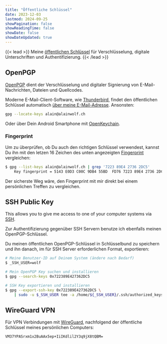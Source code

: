 ```yaml
---
title: "Öffentliche Schlüssel"
date: 2023-12-03
lastmod: 2024-09-25
showPagination: false
showReadingTime: false
showDate: false
showDateUpdated: true
---
```


{{< lead >}}
Meine
[öffentlichen Schlüssel](https://de.wikipedia.org/wiki/Asymmetrisches_Kryptosystem)
für Verschlüsselung, digitale Unterschriften und Authentifizierung.
{{< /lead >}}

## OpenPGP

[OpenPGP](https://de.wikipedia.org/wiki/Pretty_Good_Privacy) dient der
Verschlüsselung und digitaler Signierung von E-Mail-Nachrichten, Dateien und
Quellcodes.

Moderne E-Mail-Client-Software, wie
[Thunderbird](https://www.thunderbird.net/de/), findet den öffentlichen
Schlüssel automatisch
[über meine E-Mail-Adresse](https://keys.openpgp.org/search?q=alain%40alainwolf.ch).
Ansonsten:

```bash
gpg --locate-keys alain@alainwolf.ch
```

Oder über Dein Android Smartphone mit [OpenKeychain](openkeychain).

### Fingerprint

Um zu überprüfen, ob Du auch den richtigen Schlüssel verwendest, kannst Du ihn
mit den letzen 16 Zeichen des unten angezeigten
[Fingerprint](https://de.wikipedia.org/wiki/Hashfunktion) vergleichen:

```bash
$ gpg --list-keys alain@alainwolf.ch | grep '7223 89E4 2736 2DC5'
    Key fingerprint = 5143 E0D3 C00C 9DB4 55BD  FD76 7223 89E4 2736 2DC5
```

Der sicherste Weg wäre, den Fingerprint mit mir direkt bei einem persönlichen
Treffen zu vergleichen.

## SSH Public Key

This allows you to give me access to one of your computer systems via
[SSH](https://en.wikipedia.org/wiki/Secure_Shell).

Zur Authentifizierung gegenüber SSH Servern benutze ich ebenfalls meinen
OpenPGP-Schlüssel.

Du meinen öffentlichen OpenPGP-Schlüssel in Schlüsselbund zu speichern und ihn
danach, im für SSH Server erforderlichen Format, exportieren:

```bash
# Meine Benutzer-ID auf Deinem System (ändere nach Bedarf)
$ _SSH_USER=wolf

# Mein OpenPGP Key suchen und installieren
$ gpg --search-keys 0x722389E427362DC5

# SSH Key exportieren und installieren
$ gpg --export-ssh-key 0x722389E427362DC5 \
    | sudo -u $_SSH_USER tee -a /home/${_SSH_USER}/.ssh/authorized_keys
```

## WireGuard VPN

Für VPN Verbindungen mit [WireGuard](https://www.wireguard.com/), nachfolgend
der öffentliche Schlüssel meines persönlichen Computers:

```text
VM37YPASrxm1x2BuAAx5ep+IiIKdlil2Y3q9jX8tQBM=
```
